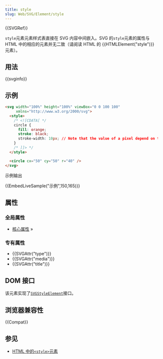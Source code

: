 ```yaml
---
title: style
slug: Web/SVG/Element/style
---
```


{{SVGRef}}

`style`元素元素样式表直接在 SVG 内容中间嵌入。SVG 的`style`元素的属性与 HTML 中的相应的元素并无二致（请阅读 HTML 的 {{HTMLElement("style")}} 元素）。

## 用法

{{svginfo}}

## 示例

```html
<svg width="100%" height="100%" viewBox="0 0 100 100"
     xmlns="http://www.w3.org/2000/svg">
  <style>
    /* <![CDATA[ */
    circle {
      fill: orange;
      stroke: black;
      stroke-width: 10px; // Note that the value of a pixel depend on the viewBox
    }
    /* ]]> */
  </style>

  <circle cx="50" cy="50" r="40" />
</svg>
```

示例输出

{{EmbedLiveSample("示例",150,165)}}

## 属性

### 全局属性

- [核心属性](/zh-CN/SVG/Attribute#Core) »

### 专有属性

- {{SVGAttr("type")}}
- {{SVGAttr("media")}}
- {{SVGAttr("title")}}

## DOM 接口

该元素实现了[`SVGStyleElement`](/zh-CN/DOM/SVGStyleElement)接口。

## 浏览器兼容性

{{Compat}}

## 参见

- [HTML 中的`<style>`元素](/zh-CN/HTML/Element/style)
